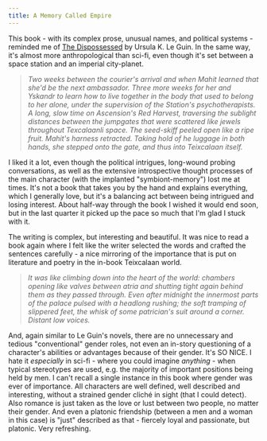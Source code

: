 ```yaml
---
title: A Memory Called Empire
---
```

This book - with its complex prose, unusual names, and political systems - reminded me of [The Dispossessed](projects/books/The%20Dispossessed.md) by Ursula K. Le Guin. In the same way, it's almost more anthropological than sci-fi, even though it's set between a space station and an imperial city-planet. 

> _Two weeks between the courier's arrival and when Mahit learned that she'd be the next ambassador. Three more weeks for her and Yskandr to learn how to live together in the body that used to belong to her alone, under the supervision of the Station's psychotherapists. A long, slow time on Ascension's Red Harvest, traversing the sublight distances between the jumpgates that were scattered like jewels throughout Texcalaanli space.
> The seed-skiff peeled open like a ripe fruit. Mahit's harness retracted. Taking hold of he luggage in both hands, she stepped onto the gate, and thus into Teixcalaan itself._

I liked it a lot, even though the political intrigues, long-wound probing conversations, as well as the extensive introspective thought processes of the main character (with the implanted "symbiont-memory") lost me at times. It's not a book that takes you by the hand and explains everything, which I generally love, but it's a balancing act between being intrigued and losing interest. About half-way through the book I wished it would end soon, but in the last quarter it picked up the pace so much that I'm glad I stuck with it. 

The writing is complex, but interesting and beautiful. It was nice to read a book again where I felt like the writer selected the words and crafted the sentences carefully - a nice mirroring of the importance that is put on literature and poetry in the in-book Teixcalaan world. 

> _It was like climbing down into the heart of the world: chambers opening like valves between atria and shutting tight again behind them as they passed through. Even after midnight the innermost parts of the palace pulsed with a headlong rushing; the soft tramping of slippered feet, the whisk of some patrician's suit around a corner. Distant low voices._ 

And, again similar to Le Guin's novels, there are no unnecessary and tedious "conventional" gender roles, not even an in-story questioning of a character's abilities or advantages because of their gender. It's SO NICE. I hate it _especially_ in sci-fi - where you could imagine _anything_ - when typical stereotypes are used, e.g.  the majority of important positions being held by men. I can't recall a single instance in this book where gender was ever of importance. All characters are well defined, well described and interesting, without a strained gender cliché in sight (that I could detect). Also romance is just taken as the love or lust between two people, no matter their gender. And even a platonic friendship (between a men and a woman in this case) is "just" described as that - fiercely loyal and passionate, but platonic. Very refreshing. 

